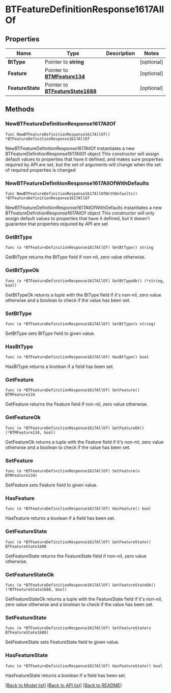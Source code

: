 # BTFeatureDefinitionResponse1617AllOf

## Properties

Name | Type | Description | Notes
------------ | ------------- | ------------- | -------------
**BtType** | Pointer to **string** |  | [optional] 
**Feature** | Pointer to [**BTMFeature134**](BTMFeature-134.md) |  | [optional] 
**FeatureState** | Pointer to [**BTFeatureState1688**](BTFeatureState-1688.md) |  | [optional] 

## Methods

### NewBTFeatureDefinitionResponse1617AllOf

`func NewBTFeatureDefinitionResponse1617AllOf() *BTFeatureDefinitionResponse1617AllOf`

NewBTFeatureDefinitionResponse1617AllOf instantiates a new BTFeatureDefinitionResponse1617AllOf object
This constructor will assign default values to properties that have it defined,
and makes sure properties required by API are set, but the set of arguments
will change when the set of required properties is changed

### NewBTFeatureDefinitionResponse1617AllOfWithDefaults

`func NewBTFeatureDefinitionResponse1617AllOfWithDefaults() *BTFeatureDefinitionResponse1617AllOf`

NewBTFeatureDefinitionResponse1617AllOfWithDefaults instantiates a new BTFeatureDefinitionResponse1617AllOf object
This constructor will only assign default values to properties that have it defined,
but it doesn't guarantee that properties required by API are set

### GetBtType

`func (o *BTFeatureDefinitionResponse1617AllOf) GetBtType() string`

GetBtType returns the BtType field if non-nil, zero value otherwise.

### GetBtTypeOk

`func (o *BTFeatureDefinitionResponse1617AllOf) GetBtTypeOk() (*string, bool)`

GetBtTypeOk returns a tuple with the BtType field if it's non-nil, zero value otherwise
and a boolean to check if the value has been set.

### SetBtType

`func (o *BTFeatureDefinitionResponse1617AllOf) SetBtType(v string)`

SetBtType sets BtType field to given value.

### HasBtType

`func (o *BTFeatureDefinitionResponse1617AllOf) HasBtType() bool`

HasBtType returns a boolean if a field has been set.

### GetFeature

`func (o *BTFeatureDefinitionResponse1617AllOf) GetFeature() BTMFeature134`

GetFeature returns the Feature field if non-nil, zero value otherwise.

### GetFeatureOk

`func (o *BTFeatureDefinitionResponse1617AllOf) GetFeatureOk() (*BTMFeature134, bool)`

GetFeatureOk returns a tuple with the Feature field if it's non-nil, zero value otherwise
and a boolean to check if the value has been set.

### SetFeature

`func (o *BTFeatureDefinitionResponse1617AllOf) SetFeature(v BTMFeature134)`

SetFeature sets Feature field to given value.

### HasFeature

`func (o *BTFeatureDefinitionResponse1617AllOf) HasFeature() bool`

HasFeature returns a boolean if a field has been set.

### GetFeatureState

`func (o *BTFeatureDefinitionResponse1617AllOf) GetFeatureState() BTFeatureState1688`

GetFeatureState returns the FeatureState field if non-nil, zero value otherwise.

### GetFeatureStateOk

`func (o *BTFeatureDefinitionResponse1617AllOf) GetFeatureStateOk() (*BTFeatureState1688, bool)`

GetFeatureStateOk returns a tuple with the FeatureState field if it's non-nil, zero value otherwise
and a boolean to check if the value has been set.

### SetFeatureState

`func (o *BTFeatureDefinitionResponse1617AllOf) SetFeatureState(v BTFeatureState1688)`

SetFeatureState sets FeatureState field to given value.

### HasFeatureState

`func (o *BTFeatureDefinitionResponse1617AllOf) HasFeatureState() bool`

HasFeatureState returns a boolean if a field has been set.


[[Back to Model list]](../README.md#documentation-for-models) [[Back to API list]](../README.md#documentation-for-api-endpoints) [[Back to README]](../README.md)


